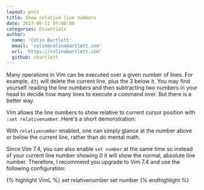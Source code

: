 ```yaml
---
layout: post
title: Show relative line numbers
date: 2017-06-11 07:00:00
categories: Essentials
author:
  name: 'Colin Bartlett'
  email: 'colin@colinabartlett.com'
  url: 'https://colinabartlett.com'
  github: cbartlett
---
```


Many operations in Vim can be executed over a given number of lines. For
example, `d3j` will delete the current line, plus the 3 below it. You may
find yourself reading the line numbers and then subtracting two numbers
in your head to decide how many lines to execute a command over. But
there is a better way.

Vim allows the line numbers to show relative to current cursor position
with `:set relativenumber`. Here's a short demonstration:

<asciinema-player src="/assets/screencasts/relative.json"></asciinema-player>

With `relativenumber` enabled, one can simply glance at the number above or
below the current line, rather than do mental math.

Since Vim 7.4, you can also enable `set number` at the same time so instead of
your current line number showing _0_ it will show the normal, absolute line
number. Therefore, I recommend you upgrade to Vim 7.4 and use the following
configuration:

{% highlight VimL %}
set relativenumber
set number
{% endhighlight %}
